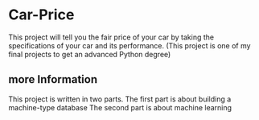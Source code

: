 # Car-Price
This project will tell you the fair price of your car by taking the specifications of your car and its performance. (This project is one of my final projects to get an advanced Python degree)
## more Information
This project is written in two parts.
The first part is about building a machine-type database
The second part is about machine learning
